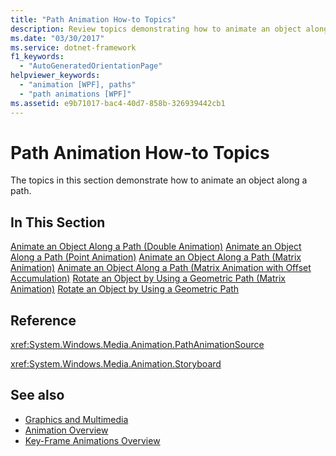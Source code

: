 ```yaml
---
title: "Path Animation How-to Topics"
description: Review topics demonstrating how to animate an object along a path in Windows Presentation Foundation (WPF).
ms.date: "03/30/2017"
ms.service: dotnet-framework
f1_keywords: 
  - "AutoGeneratedOrientationPage"
helpviewer_keywords: 
  - "animation [WPF], paths"
  - "path animations [WPF]"
ms.assetid: e9b71017-bac4-40d7-858b-326939442cb1
---
```

# Path Animation How-to Topics

The topics in this section demonstrate how to animate an object along a path.

## In This Section

[Animate an Object Along a Path (Double Animation)](how-to-animate-an-object-along-a-path-double-animation.md)
[Animate an Object Along a Path (Point Animation)](how-to-animate-an-object-along-a-path-point-animation.md)
[Animate an Object Along a Path (Matrix Animation)](how-to-animate-an-object-along-a-path-matrix-animation.md)
[Animate an Object Along a Path (Matrix Animation with Offset Accumulation)](animate-an-object-along-a-path-matrix-animation-with-offset.md)
[Rotate an Object by Using a Geometric Path (Matrix Animation)](how-to-rotate-an-object-by-using-a-geometric-path-matrix-animation.md)
[Rotate an Object by Using a Geometric Path](how-to-rotate-an-object-by-using-a-geometric-path.md)

## Reference

<xref:System.Windows.Media.Animation.PathAnimationSource>

<xref:System.Windows.Media.Animation.Storyboard>

## See also

- [Graphics and Multimedia](index.md)
- [Animation Overview](animation-overview.md)
- [Key-Frame Animations Overview](key-frame-animations-overview.md)
